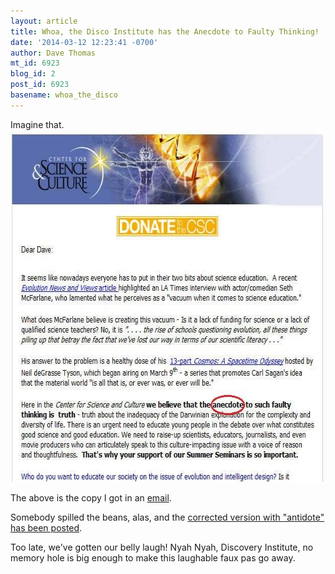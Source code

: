 ```yaml
---
layout: article
title: Whoa, the Disco Institute has the Anecdote to Faulty Thinking!
date: '2014-03-12 12:23:41 -0700'
author: Dave Thomas
mt_id: 6923
blog_id: 2
post_id: 6923
basename: whoa_the_disco
---
```

Imagine that.
<img src="/uploads/2014/anecdotal-oops.jpg" alt="anecdotal-oops.jpg" width="622" height="563" class="mt-image-none" />

The above is the copy I got in an [email](http://view.s6.exacttarget.com/?j=fed515707762047c&amp;m=fe8e12717364017b7c&amp;ls=fe3015747066027d721072&amp;l=ff61107372&amp;s=fe5b10717c65007d7c1c&amp;jb=ffcf14&amp;ju=fe8d16787c600c7d76&amp;r=0).

Somebody spilled the beans, alas, and the [corrected version with "antidote" has been posted](http://www.evolutionnews.org/2014/03/what_can_you_do083051.html).

Too late, we've gotten our belly laugh! Nyah Nyah, Discovery Institute, no memory hole is big enough to make this laughable faux pas go away.
